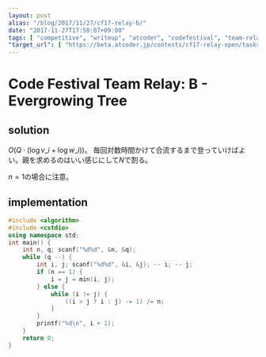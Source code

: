 ```yaml
---
layout: post
alias: "/blog/2017/11/27/cf17-relay-b/"
date: "2017-11-27T17:58:07+09:00"
tags: [ "competitive", "writeup", "atcoder", "codefestival", "team-relay", "tree" ]
"target_url": [ "https://beta.atcoder.jp/contests/cf17-relay-open/tasks/relay2_b" ]
---
```


# Code Festival Team Relay: B - Evergrowing Tree

## solution

$O(Q \cdot (\log v\_i + \log w\_i))$。
毎回対数時間かけて合流するまで登っていけばよい。親を求めるのはいい感じにして$N$で割る。

$n = 1$の場合に注意。

## implementation

``` c++
#include <algorithm>
#include <cstdio>
using namespace std;
int main() {
    int n, q; scanf("%d%d", &n, &q);
    while (q --) {
        int i, j; scanf("%d%d", &i, &j); -- i; -- j;
        if (n == 1) {
            i = j = min(i, j);
        } else {
            while (i != j) {
                ((i > j ? i : j) -= 1) /= n;
            }
        }
        printf("%d\n", i + 1);
    }
    return 0;
}
```
